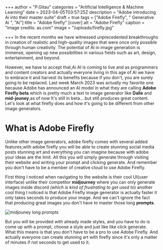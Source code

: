 +++
author = "P.Gitau"
categories = "Artificial Intelligence & Machine Learning"
date = 2023-04-05T03:57:25Z
description = "Adobe introducing Ai into their master suite"
draft = true
tags = ["Adobe Firefly", "  Generative Ai ", "Ai"]
title = "Adobe firefly"
[cover]
alt = "Adobe Firefly"
caption = "image credits: as.com"
image = "/uploads/firefly.jpg"

+++
In the recent months we have witnessed unprecedented breakthroughs in creation of realistic and high-quality images that were once only possible through human creativity. The potential of AI in image generation is immense, opening up new possibilities in various fields such as art, design, entertainment, and beyond.

However, we have to accept that,Ai AI is coming to live and as programmers and content creators and actually everyone living in this age of AI we have to embrace it and harvest its benefits because if you don't, you are surely going to be replaced. Last week March 2023 was actually my favorite one because Adobe has announced an AI model in what they are calling **Adobe Firefly beta** which is pretty much a text to image generator like **Dalle** and **mid-jouney**,as of now It's still in beta....but still produces great content. Let's look at what firefly does and how it's going to be different from other image generators.

# What is Adobe Firefly

Unlike other image generators, adobe firefly comes with several added features,with adobe firefly you will be able to create stunning social media posts stunning art and everything you can imagine because with adobe your ideas are the limit. All this you will simply generate through visiting their website and writing your prompt and clicking generate. And remember you don't have to be a member of creative cloud to use Adobe Firefly.

First thing I noticed when navigating to the website is their cool UI(user interface) unlike their competitor **midjourney** where you can only generate images inside discord _(which is kind of frustrating to get used to_) another cool thing I noticed is that Adobe Firefly image generator is actually faster it only takes seconds to produce your image. And we can't ignore the fact that producing great images you don't have to master those long **prompts**.

![midjouney long prompts](/uploads/mj-prompt.png "midjouney long prompts")

But you will be provided with already made styles, and you have to do is come up with a prompt, choose a style and just like like click generate. What this means is that you don't have to be a pro to use Adobe Firefly. And actually everyone can create stunning art  with firefly since it's only a matter of minutes if not seconds to get used to it.